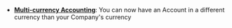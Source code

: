 - **[Multi-currency Accounting](https://dontmanage.io/docs/user/guides/accounts/multi-currency-accounting)**: You can now have an Account in a different currency than your Company's currency
